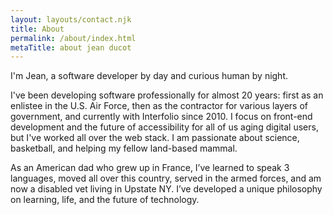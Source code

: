 ```yaml
---
layout: layouts/contact.njk
title: About
permalink: /about/index.html
metaTitle: about jean ducot
---
```

I'm Jean, a software developer by day and curious human by night. 

I've been developing software professionally for almost 20 years: first as an enlistee in the U.S. Air Force, then as the contractor for various layers of government, and currently with Interfolio since 2010. I focus on front-end development and the future of accessibility for all of us aging digital users, but I've worked all over the web stack. I am passionate about science, basketball, and helping my fellow land-based mammal.

As an American dad who grew up in France, I’ve learned to speak 3 languages, moved all over this country, served in the armed forces, and am now a disabled vet living in Upstate NY. I’ve developed a unique philosophy on learning, life, and the future of technology.